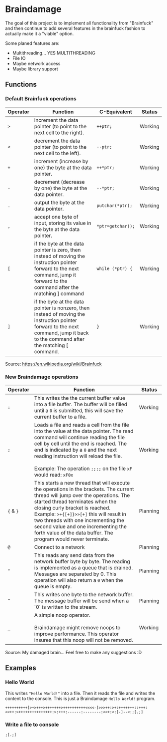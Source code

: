# Braindamage
 The goal of this project is to implement all functionality from "Brainfuck" and then continue to add several features in the brainfuck fashion to actually make it a "viable" option.

Some planed features are:
  * Multithreading... YES MULTITHREADING
  * File IO
  * Maybe network access
  * Maybe library support

## Functions
### Default Brainfuck operations
| Operator | Function | C-Equivalent | Status |
|---|---|---|---|
| `>` | increment the data pointer (to point to the next cell to the right). | `++ptr;` | Working |
| `<` | decrement the data pointer (to point to the next cell to the left).  | `--ptr;` | Working |
| `+` | increment (increase by one) the byte at the data pointer. | `++*ptr;` | Working |
| `-` | decrement (decrease by one) the byte at the data pointer. | `--*ptr;` | Working |
| `.` | output the byte at the data pointer.  | `putchar(*ptr);` | Working |
| `,` | accept one byte of input, storing its value in the byte at the data pointer.  | `*ptr=getchar();` | Working |
| `[` | if the byte at the data pointer is zero, then instead of moving the instruction pointer forward to the next command, jump it forward to the command after the matching ] command | `while (*ptr) {` | Working |
| `]` | if the byte at the data pointer is nonzero, then instead of moving the instruction pointer forward to the next command, jump it back to the command after the matching [ command. | `}` | Working |

Source: https://en.wikipedia.org/wiki/Brainfuck

### New Braindamage operations
| Operator | Function | Status |
|---|---|---|
| `:` | This writes the the current buffer value into a file buffer. The buffer will be filled until a `0` is submitted, this will save the current buffer to a file. | Working |
| `;` | Loads a file and reads a cell from the file into the value at the data pointer. The read command will continue reading the file cell by cell until the end is reached. The end is indicated by a `0` and the next reading instruction will reload the file. <br><br> Example: The operation `;;;;` on the file `xF` would read: `xF0x` | Working |
|`{` & `}`| This starts a new thread that will execute the operations in the brackets. The current thread will jump over the operations. The started thread terminates when the closing curly bracket is reached.<br> Example: `>+{[+]}>>[+]` this will result in two threads with one incrementing the second value and one incrementing the forth value of the data buffer. The program would never terminate. | Planning |
|`@`| Connect to a network | Planning |
|`°`| This reads any send data from the network buffer byte by byte. The reading is implemented as a queue that is drained. Messages are separated by 0. This operation will also return a `0` when the queue is empty. | Planning |
|`^`| This writes one byte to the network buffer. The message buffer will be send when a ´0´ is written to the stream. | Planning |
|`_`| A simple noop operator. <br><br> Braindamage might remove noops to improve performance. This operator insures that this noop will not be removed. | Working |
Source: My damaged brain... Feel free to make any suggestions :D

## Examples
### Hello World
This writes `"Hello World!"` into a file. Then it reads the file and writes the content to the console. This is just a Braindamage `Hello World!` program.
```
++++++++++[>+>+++>+++++++>++++++++++<<<<-]>>>++:>+:+++++++::+++:<<++:>+++++++++++++++:>:+++:------:--------:<<+:<:[-]--<:;[.;]
```

### Write a file to console
```
;[.;]
```